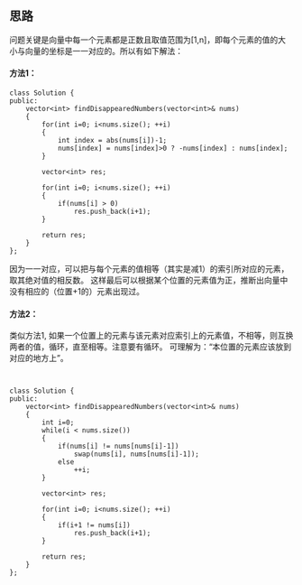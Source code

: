 ## 思路
问题关键是向量中每一个元素都是正数且取值范围为[1,n]，即每个元素的值的大小与向量的坐标是一一对应的。所以有如下解法：

#### 方法1：
```
class Solution {
public:
    vector<int> findDisappearedNumbers(vector<int>& nums) 
    {
        for(int i=0; i<nums.size(); ++i)
        {
            int index = abs(nums[i])-1;
            nums[index] = nums[index]>0 ? -nums[index] : nums[index];
        }
        
        vector<int> res;
        
        for(int i=0; i<nums.size(); ++i)
        {
            if(nums[i] > 0)
                res.push_back(i+1);
        }
        
        return res;
    }
};
```
因为一一对应，可以把与每个元素的值相等（其实是减1）的索引所对应的元素，取其绝对值的相反数。
这样最后可以根据某个位置的元素值为正，推断出向量中没有相应的（位置+1的）元素出现过。

#### 方法2：
类似方法1, 如果一个位置上的元素与该元素对应索引上的元素值，不相等，则互换两者的值，循环，直至相等。注意要有循环。
可理解为：“本位置的元素应该放到对应的地方上”。
```


class Solution {
public:
    vector<int> findDisappearedNumbers(vector<int>& nums) 
    {
        int i=0;
        while(i < nums.size())
        {
            if(nums[i] != nums[nums[i]-1])
                swap(nums[i], nums[nums[i]-1]);
            else
                ++i;
        }
        
        vector<int> res;
        
        for(int i=0; i<nums.size(); ++i)
        {
            if(i+1 != nums[i])
                res.push_back(i+1);
        }
        
        return res;
    }
};
```

